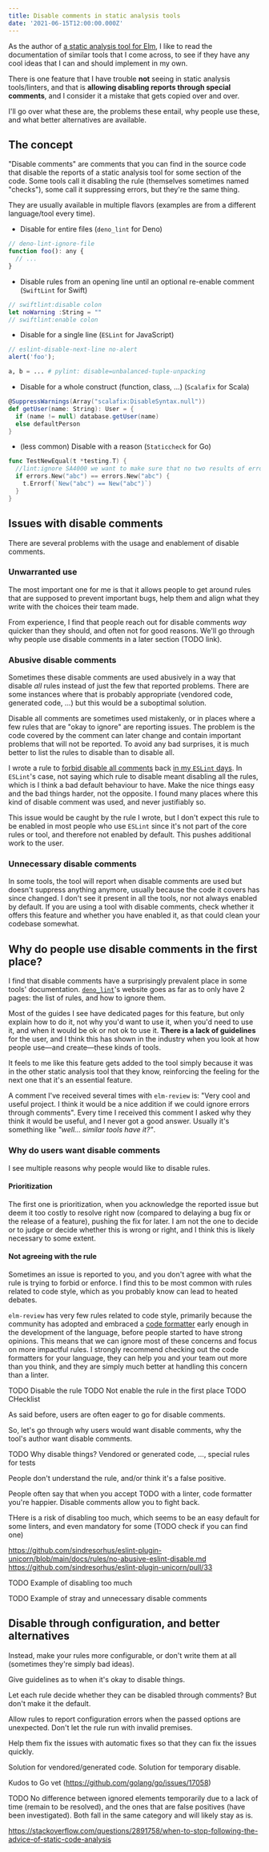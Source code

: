 ```yaml
---
title: Disable comments in static analysis tools
date: '2021-06-15T12:00:00.000Z'
---
```


As the author of [a static analysis tool for Elm](https://package.elm-lang.org/packages/jfmengels/elm-review/latest/),
I like to read the documentation of similar tools that I come across, to see if they have any cool ideas that I can and
should implement in my own.

There is one feature that I have trouble **not** seeing in static analysis tools/linters, and that is
**allowing disabling reports through special comments**, and I consider it a mistake that gets copied
over and over.

I'll go over what these are, the problems these entail, why people use these, and what better alternatives are available. 


## The concept

"Disable comments" are comments that you can find in the source code that disable the reports of a static analysis tool
for some section of the code. Some tools call it disabling the rule (themselves sometimes named "checks"),
some call it suppressing errors, but they're the same thing.

They are usually available in multiple flavors (examples are from a different language/tool every time).

- Disable for entire files (`deno_lint` for Deno)

```js
// deno-lint-ignore-file
function foo(): any {
  // ...
}
```

- Disable rules from an opening line until an optional re-enable comment (`SwiftLint` for Swift)

```swift
// swiftlint:disable colon
let noWarning :String = ""
// swiftlint:enable colon
```

- Disable for a single line (`ESLint` for JavaScript)

```js
// eslint-disable-next-line no-alert
alert('foo');
```

```python
a, b = ... # pylint: disable=unbalanced-tuple-unpacking
```

- Disable for a whole construct (function, class, ...) (`Scalafix` for Scala)

```scala
@SuppressWarnings(Array("scalafix:DisableSyntax.null"))
def getUser(name: String): User = {
  if (name != null) database.getUser(name)
  else defaultPerson
}
```

- (less common) Disable with a reason (`Staticcheck` for Go)

```go
func TestNewEqual(t *testing.T) {
  //lint:ignore SA4000 we want to make sure that no two results of errors.New are ever the same
  if errors.New("abc") == errors.New("abc") {
    t.Errorf(`New("abc") == New("abc")`)
  }
}
```

## Issues with disable comments

There are several problems with the usage and enablement of disable comments.

### Unwarranted use

The most important one for me is that it allows people to get around rules that are supposed to prevent important bugs,
help them and align what they write with the choices their team made.

From experience, I find that people reach out for disable comments *way* quicker than they should, and often not for good
reasons. We'll go through why people use disable comments in a later section (TODO link).

### Abusive disable comments

Sometimes these disable comments are used abusively in a way that disable *all* rules instead of just the few
that reported problems. There are some instances where that is probably appropriate (vendored code, generated code, ...)
but this would be a suboptimal solution.

Disable all comments are sometimes used mistakenly, or in places where a few rules that are "okay to ignore" are
reporting issues. The problem is the code covered by the comment can later change and contain important problems that
will not be reported. To avoid any bad surprises, it is much better to list the rules to disable than to disable all.

I wrote a rule to [forbid disable all comments](https://github.com/sindresorhus/eslint-plugin-unicorn/blob/main/docs/rules/no-abusive-eslint-disable.md)
back [in my `ESLint` days](https://github.com/sindresorhus/eslint-plugin-unicorn/pull/33). In `ESLint`'s case, not saying
which rule to disable meant disabling all the rules, which is I think a bad default behaviour to have. Make the nice
things easy and the bad things harder, not the opposite. I found many places where this kind of disable comment was used,
and never justifiably so.

This issue would be caught by the rule I wrote, but I don't expect this rule to be enabled in most people who use `ESLint`
since it's not part of the core rules or tool, and therefore not enabled by default. This pushes additional work to the
user.

### Unnecessary disable comments

In some tools, the tool will report when disable comments are used but doesn't suppress anything anymore, usually because the code
it covers has since changed. I don't see it present in all the tools, nor not always enabled by default. If you are using a tool with
disable comments, check whether it offers this feature and whether you have enabled it, as that could clean your codebase somewhat.

## Why do people use disable comments in the first place?

I find that disable comments have a surprisingly prevalent place in some tools' documentation.
[`deno_lint`](https://lint.deno.land/)'s website goes as far as to only have 2 pages: the list of rules, and how to ignore them.

Most of the guides I see have dedicated pages for this feature, but only explain how to do it, not why you'd want to use it,
when you'd need to use it, and when it would be ok or not ok to use it. **There is a lack of guidelines** for the user,
and I think this has shown in the industry when you look at how people use—and create—these kinds of tools.

It feels to me like this feature gets added to the tool simply because it was in the other static analysis tool that
they know, reinforcing the feeling for the next one that it's an essential feature.

A comment I've received several times with `elm-review` is: "Very cool and useful project. I think it would be a nice
addition if we could ignore errors through comments". Every time I received this comment I asked why they think it would be useful,
and I never got a good answer. Usually it's something like *"well... similar tools have it?"*.

### Why do users want disable comments

I see multiple reasons why people would like to disable rules.

#### Prioritization

The first one is prioritization, when you acknowledge the reported issue but deem it too costly to resolve right now
(compared to delaying a bug fix or the release of a feature), pushing the fix for later. I am not the one to decide or
to judge or decide whether this is wrong or right, and I think this is likely necessary to some extent.

#### Not agreeing with the rule

Sometimes an issue is reported to you, and you don't agree with what the rule is trying to forbid or enforce. I find
this to be most common with rules related to code style, which as you probably know can lead to heated debates.

`elm-review` has very few rules related to code style, primarily
because the community has adopted and embraced a [code formatter](https://github.com/avh4/elm-format) early enough in
the development of the language, before people started to have strong opinions. This means that we can ignore most of
these concerns and focus on more impactful rules. I strongly recommend checking out the code formatters for your language,
they can help you and your team out more than you think, and they are simply much better at handling this concern than
a linter.

TODO Disable the rule
TODO Not enable the rule in the first place
TODO CHecklist




As said before, users are often eager to go for disable comments.

So, let's go through why users would want disable comments, why the tool's author want disable comments.

TODO Why disable things? Vendored or generated code, ..., special rules for tests

People don't understand the rule, and/or think it's a false positive.

People often say that when you accept TODO with a linter, code formatter you're happier. Disable comments allow
you to fight back.

THere is a risk of disabling too much, which seems to be an easy default for some linters, and even mandatory for some (TODO check if you can find one)

https://github.com/sindresorhus/eslint-plugin-unicorn/blob/main/docs/rules/no-abusive-eslint-disable.md
https://github.com/sindresorhus/eslint-plugin-unicorn/pull/33

TODO Example of disabling too much


TODO Example of stray and unnecessary disable comments


## Disable through configuration, and better alternatives

Instead, make your rules more configurable, or don't write them at all (sometimes they're simply bad ideas).

Give guidelines as to when it's okay to disable things.

Let each rule decide whether they can be disabled through comments? But don't make it the default. 

Allow rules to report configuration errors when the passed options are unexpected. Don't let the rule run with invalid premises.

Help them fix the issues with automatic fixes so that they can fix the issues quickly.

Solution for vendored/generated code.
Solution for temporary disable.

Kudos to Go vet (https://github.com/golang/go/issues/17058)


TODO No difference between ignored elements temporarily due to a lack of time (remain to be resolved), and the ones that
are false positives (have been investigated). Both fall in the same category and will likely stay as is.

https://stackoverflow.com/questions/2891758/when-to-stop-following-the-advice-of-static-code-analysis